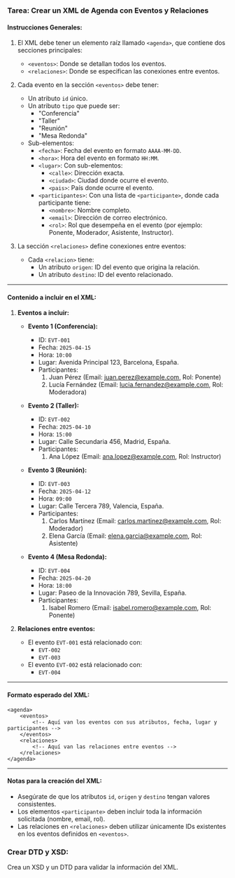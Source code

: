 ### **Tarea: Crear un XML de Agenda con Eventos y Relaciones**

#### **Instrucciones Generales:**

1. El XML debe tener un elemento raíz llamado `<agenda>`, que contiene dos secciones principales:
   - `<eventos>`: Donde se detallan todos los eventos.
   - `<relaciones>`: Donde se especifican las conexiones entre eventos.

2. Cada evento en la sección `<eventos>` debe tener:
   - Un atributo `id` único.
   - Un atributo `tipo` que puede ser:
     - "Conferencia"
     - "Taller"
     - "Reunión"
     - "Mesa Redonda"
   - Sub-elementos:
     - `<fecha>`: Fecha del evento en formato `AAAA-MM-DD`.
     - `<hora>`: Hora del evento en formato `HH:MM`.
     - `<lugar>`: Con sub-elementos:
       - `<calle>`: Dirección exacta.
       - `<ciudad>`: Ciudad donde ocurre el evento.
       - `<pais>`: País donde ocurre el evento.
     - `<participantes>`: Con una lista de `<participante>`, donde cada participante tiene:
       - `<nombre>`: Nombre completo.
       - `<email>`: Dirección de correo electrónico.
       - `<rol>`: Rol que desempeña en el evento (por ejemplo: Ponente, Moderador, Asistente, Instructor).

3. La sección `<relaciones>` define conexiones entre eventos:
   - Cada `<relacion>` tiene:
     - Un atributo `origen`: ID del evento que origina la relación.
     - Un atributo `destino`: ID del evento relacionado.

---

#### **Contenido a incluir en el XML:**

1. **Eventos a incluir:**
   - **Evento 1 (Conferencia):**
     - ID: `EVT-001`
     - Fecha: `2025-04-15`
     - Hora: `10:00`
     - Lugar: Avenida Principal 123, Barcelona, España.
     - Participantes:
       1. Juan Pérez (Email: juan.perez@example.com, Rol: Ponente)
       2. Lucía Fernández (Email: lucia.fernandez@example.com, Rol: Moderadora)

   - **Evento 2 (Taller):**
     - ID: `EVT-002`
     - Fecha: `2025-04-10`
     - Hora: `15:00`
     - Lugar: Calle Secundaria 456, Madrid, España.
     - Participantes:
       1. Ana López (Email: ana.lopez@example.com, Rol: Instructor)

   - **Evento 3 (Reunión):**
     - ID: `EVT-003`
     - Fecha: `2025-04-12`
     - Hora: `09:00`
     - Lugar: Calle Tercera 789, Valencia, España.
     - Participantes:
       1. Carlos Martínez (Email: carlos.martinez@example.com, Rol: Moderador)
       2. Elena García (Email: elena.garcia@example.com, Rol: Asistente)

   - **Evento 4 (Mesa Redonda):**
     - ID: `EVT-004`
     - Fecha: `2025-04-20`
     - Hora: `18:00`
     - Lugar: Paseo de la Innovación 789, Sevilla, España.
     - Participantes:
       1. Isabel Romero (Email: isabel.romero@example.com, Rol: Ponente)

2. **Relaciones entre eventos:**
   - El evento `EVT-001` está relacionado con:
     - `EVT-002`
     - `EVT-003`
   - El evento `EVT-002` está relacionado con:
     - `EVT-004`

---

#### **Formato esperado del XML:**

```plaintext
<agenda>
    <eventos>
        <!-- Aquí van los eventos con sus atributos, fecha, lugar y participantes -->
    </eventos>
    <relaciones>
        <!-- Aquí van las relaciones entre eventos -->
    </relaciones>
</agenda>
```

---

#### **Notas para la creación del XML:**
- Asegúrate de que los atributos `id`, `origen` y `destino` tengan valores consistentes.
- Los elementos `<participante>` deben incluir toda la información solicitada (nombre, email, rol).
- Las relaciones en `<relaciones>` deben utilizar únicamente IDs existentes en los eventos definidos en `<eventos>`.

### Crear DTD y XSD:
Crea un XSD y un DTD para validar la información del XML.
